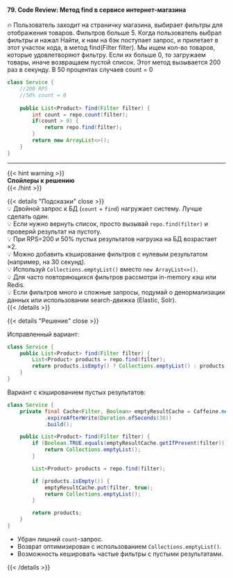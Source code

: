 #### 79. Code Review: Метод find в сервисе интернет-магазина

🔥 Пользователь заходит на страничку магазина, выбирает фильтры для отображения товаров. Фильтров больше 5. Когда пользователь выбрал фильтры и нажал Найти, к нам на бэк поступает запрос, и прилетает в этот участок кода, в метод find(Filter filter). Мы ищем кол-во товаров, которые удовлетворяют фильтру. Если их больше 0, то загружаем товары, иначе возвращаем пустой список. Этот метод вызывается 200 раз в секунду. В 50 процентах случаев count = 0

```java
class Service {
    //200 RPS
    //50% count = 0
    
    public List<Product> find(Filter filter) {
        int count = repo.count(filter);
        if(count > 0) {
            return repo.find(filter);
        }
        return new ArrayList<>();
    }
}
```

---

{{< hint warning >}}  
**Спойлеры к решению**  
{{< /hint >}}

{{< details "Подсказки" close >}}  
💡 Двойной запрос к БД (`count` + `find`) нагружает систему. Лучше сделать один.  
💡 Если нужно вернуть список, просто вызывай `repo.find(filter)` и проверяй результат на пустоту.  
💡 При RPS=200 и 50% пустых результатов нагрузка на БД возрастает ×2.  
💡 Можно добавить кэширование фильтров с нулевым результатом (например, на 30 секунд).  
💡 Используй `Collections.emptyList()` вместо `new ArrayList<>()`.  
💡 Для часто повторяющихся фильтров рассмотри in-memory кэш или Redis.  
💡 Если фильтров много и сложные запросы, подумай о денормализации данных или использовании search-движка (Elastic, Solr).  
{{< /details >}}

{{< details "Решение" close >}}

Исправленный вариант:

```java
class Service {
    public List<Product> find(Filter filter) {
        List<Product> products = repo.find(filter);
        return products.isEmpty() ? Collections.emptyList() : products;
    }
}
```

Вариант с кэшированием пустых результатов:

```java
class Service {
    private final Cache<Filter, Boolean> emptyResultCache = Caffeine.newBuilder()
            .expireAfterWrite(Duration.ofSeconds(30))
            .build();

    public List<Product> find(Filter filter) {
        if (Boolean.TRUE.equals(emptyResultCache.getIfPresent(filter))) {
            return Collections.emptyList();
        }

        List<Product> products = repo.find(filter);

        if (products.isEmpty()) {
            emptyResultCache.put(filter, true);
            return Collections.emptyList();
        }

        return products;
    }
}
```

- Убран лишний `count`-запрос.
- Возврат оптимизирован с использованием `Collections.emptyList()`.
- Возможность кешировать частые фильтры с пустыми результатами.


{{< /details >}}
